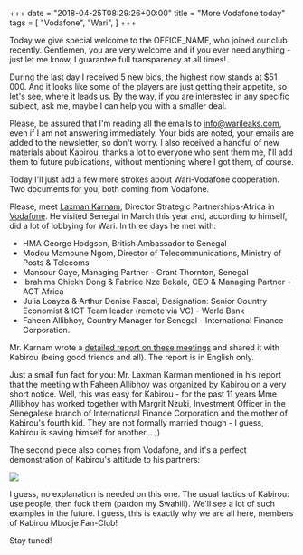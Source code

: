 +++
date = "2018-04-25T08:29:26+00:00"
title = "More Vodafone today"
tags = [
    "Vodafone",
    "Wari",
]
+++

Today we give special welcome to the OFFICE_NAME, who joined our club recently. Gentlemen, you are very welcome and if you ever need anything - just let me know, I guarantee full transparency at all times!

<!--more-->

During the last day I received 5 new bids, the highest now stands at $51 000. And it looks like some of the players are just getting their appetite, so let's see, where it leads us. By the way, if you are interested in any specific subject, ask me, maybe I can help you with a smaller deal.

Please, be assured that I'm reading all the emails to info@warileaks.com, even if I am not answering immediately. Your bids are noted, your emails are added to the newsletter, so don't worry. I also received a handful of new materials about Kabirou, thanks a lot to everyone who sent them me, I'll add them to future publications, without mentioning where I got them, of course.

Today I'll just add a few more strokes about Wari-Vodafone cooperation. Two documents for you, both coming from Vodafone.

Please, meet [Laxman Karnam](mailto:laxman.karnam@vodafone.com), Director Strategic Partnerships-Africa in [Vodafone](https://www.vodafone.com/). He visited Senegal in March this year and, according to himself, did a lot of lobbying for Wari. In three days he met with:
- HMA George Hodgson, British Ambassador to Senegal
- Modou Mamoune Ngom, Director of Telecommunications, Ministry of Posts & Telecoms
- Mansour Gaye, Managing Partner - Grant Thornton, Senegal
- Ibrahima Chiekh Dong & Fabrice Nze Bekale, CEO & Managing Partner - ACT Africa
- Julia Loayza & Arthur Denise Pascal, Designation: Senior Country Economist & ICT Team leader (remote via VC) - World Bank
- Faheen Allibhoy, Country Manager for Senegal - International Finance Corporation.

Mr. Karnam wrote a [detailed report on these meetings](https://res.cloudinary.com/vincentstradic/image/upload/v1524484343/postseven/Senegal_Visit_-_notes_March_2018_ver_1.0.pdf) and shared it with Kabirou (being good friends and all). The report is in English only.

Just a small fun fact for you: Mr. Laxman Karman mentioned in his report that the meeting with Faheen Allibhoy was organized by Kabirou on a very short notice. Well, this was easy for Kabirou - for the past 11 years Mme Allibhoy has worked together with Margrit Nzuki, Investment Officer in the Senegalese branch of International Finance Corporation and the mother of Kabirou's fourth kid. They are not formally married though - I guess, Kabirou is saving himself for another... ;)

The second piece also comes from Vodafone, and it's a perfect demonstration of Kabirou's attitude to his partners:

<div class="container" style="width:auto">
  <a target="blank" href="https://res.cloudinary.com/vincentstradic/image/upload/v1524484275/postseven/seven_pic_1.jpg">
    <img src="https://res.cloudinary.com/vincentstradic/image/upload/v1524484275/postseven/seven_pic_1.jpg" style="max-width:100%">
  </a>
</div>
<p>
I guess, no explanation is needed on this one. The usual tactics of Kabirou: use people, then fuck them (pardon my Swahili). We'll see a lot of such examples in the future. I guess, this is exactly why we are all here, members of Kabirou Mbodje Fan-Club!</p>

Stay tuned!

